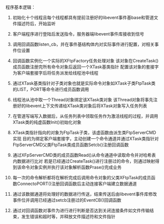 程序基本逻辑：

1.
	初始化十个线程且每个线程都具有提前注册好的libevent事件基base和管道文件描述符后，开始监听

2.
	客户端程序进行登陆后发送指令，服务器端libevent事件库接收到信号

3.
	调用回调函数listen_cb，并在事件基结构体内对实际事件进行配置，对相关事件位设置

4.
	回调函数实例化一个实际的XFtpFactory任务处理对象
	该对象在CreateTask()成员函数注册完所有命令对象后返回一个XTask基类指针
	配置该对象的套接字为客户端套接字后将任务派发给线程池中线程

5.
	通过XTask基类指针对子类对象也就是实际命令对象如XTask子类FtpTask类的LIST，PORT等命令进行成员函数调用

6.
	线程池从池中取一个Thread对象绑定该XTask类对象
	该Thread对象将事先注册好的libevent上下文传递给XTask类对象后将XTask对象写入任务列表

7.
	在管道写端写入数据后，从任务列表中领取任务作为激活线程的过程，并调用XTask类的纯虚函数Init()初始化对象

8.
	XTask类指针指向的对象为FtpTask子类，该虚函数由派生类FtpServerCMD实现
	目的为绑定客户端套接字，主动创建一个命令通道并通过XTask类指针对FtpServerCMD父类FtpTask类成员函数Setcb()注册回调函数

9.
	通过XFpServerCMD类的成员函数Read()从命令通道中读取命令并对哈希表内数据进行比对
	若是已经通过CreateTask()进行注册过的命令，则通过映射得到该命令对象实例并执行该对象解析函数Prase()完成业务

10.
	每一次的命令解析都将在解析完成后调用命令对象的父类XFtpTask的成员函数ConnectoPORT()注册回调函数后主动连接客户端建立数据通道

11.
	通过该数据通道将处理好的数据进行传送，结束传送后由libevent事件库修改事件位并调用已经通过setcb注册过的EventCB()回调函数

12.
	通过对回调函数对事件为进行进行判断是否达到关闭连接条件如文件传输结束，发生错误和超时等，并释放文件描述符和文件指针
